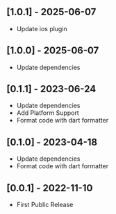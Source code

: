 ## [1.0.1] - 2025-06-07

- Update ios plugin

## [1.0.0] - 2025-06-07

- Update dependencies

## [0.1.1] - 2023-06-24

- Update dependencies
- Add Platform Support
- Format code with dart formatter

## [0.1.0] - 2023-04-18

- Update dependencies
- Format code with dart formatter

## [0.0.1] - 2022-11-10

- First Public Release
